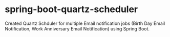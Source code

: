 # spring-boot-quartz-scheduler
Created Quartz Schduler for multiple Email notification jobs (Birth Day Email Notification, Work Anniversary Email Notification) using Spring Boot. 
